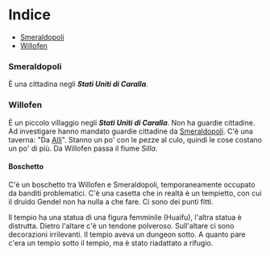 # Indice

- [Smeraldopoli](#Smeraldopoli)
- [Willofen](#Willofen)

### Smeraldopoli

 È una cittadina negli ***Stati Uniti di Caralla***. 

### Willofen

È un piccolo villaggio negli ***Stati Uniti di Caralla***. Non ha guardie cittadine. Ad investigare hanno mandato guardie cittadine da [Smeraldopoli](#Smeraldopoli). C'è una taverna: "Da [Alli](Characters/Alli.md)". Stanno un po' con le pezze al culo, quindi le cose costano un po' di più. Da Willofen passa il fiume *Silla*.

#### Boschetto

C'è un boschetto tra Willofen e Smeraldopoli, temporaneamente occupato da banditi problematici. C'è una casetta che in realtà è un tempietto, con cui il druido Gendel non ha nulla a che fare.
Ci sono dei punti fitti.

Il tempio ha una statua di una figura femminile (Huaifu), l'altra statua è distrutta. Dietro l'altare c'è un tendone polveroso. Sull'altare ci sono decorazioni irrilevanti.
Il tempio aveva un dungeon sotto. A quanto pare c'era un tempio sotto il tempio, ma è stato riadattato a rifugio.


 
